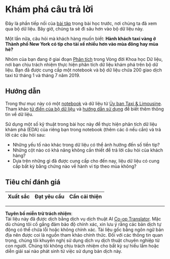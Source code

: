 <!--
CO_OP_TRANSLATOR_METADATA:
{
  "original_hash": "fcc7547171f4530f159676dd73ed772e",
  "translation_date": "2025-08-28T18:20:23+00:00",
  "source_file": "4-Data-Science-Lifecycle/15-analyzing/assignment.md",
  "language_code": "vi"
}
-->
# Khám phá câu trả lời

Đây là phần tiếp nối của [bài tập](../14-Introduction/assignment.md) trong bài học trước, nơi chúng ta đã xem qua bộ dữ liệu. Bây giờ, chúng ta sẽ đi sâu hơn vào bộ dữ liệu này.

Một lần nữa, câu hỏi mà khách hàng muốn biết: **Hành khách taxi vàng ở Thành phố New York có tip cho tài xế nhiều hơn vào mùa đông hay mùa hè?**

Nhóm của bạn đang ở giai đoạn [Phân tích](README.md) trong Vòng đời Khoa học Dữ liệu, nơi bạn chịu trách nhiệm thực hiện phân tích dữ liệu khám phá trên bộ dữ liệu. Bạn đã được cung cấp một notebook và bộ dữ liệu chứa 200 giao dịch taxi từ tháng 1 và tháng 7 năm 2019.

## Hướng dẫn

Trong thư mục này có một [notebook](assignment.ipynb) và dữ liệu từ [Ủy ban Taxi & Limousine](https://docs.microsoft.com/en-us/azure/open-datasets/dataset-taxi-yellow?tabs=azureml-opendatasets). Tham khảo [từ điển của bộ dữ liệu](https://www1.nyc.gov/assets/tlc/downloads/pdf/data_dictionary_trip_records_yellow.pdf) và [hướng dẫn sử dụng](https://www1.nyc.gov/assets/tlc/downloads/pdf/trip_record_user_guide.pdf) để biết thêm thông tin về dữ liệu.

Sử dụng một số kỹ thuật trong bài học này để thực hiện phân tích dữ liệu khám phá (EDA) của riêng bạn trong notebook (thêm các ô nếu cần) và trả lời các câu hỏi sau:

- Những yếu tố nào khác trong dữ liệu có thể ảnh hưởng đến số tiền tip?
- Những cột nào có khả năng không cần thiết để trả lời câu hỏi của khách hàng?
- Dựa trên những gì đã được cung cấp cho đến nay, liệu dữ liệu có cung cấp bất kỳ bằng chứng nào về hành vi tip theo mùa không?

## Tiêu chí đánh giá

Xuất sắc | Đạt yêu cầu | Cần cải thiện
--- | --- | ---

---

**Tuyên bố miễn trừ trách nhiệm**:  
Tài liệu này đã được dịch bằng dịch vụ dịch thuật AI [Co-op Translator](https://github.com/Azure/co-op-translator). Mặc dù chúng tôi cố gắng đảm bảo độ chính xác, xin lưu ý rằng các bản dịch tự động có thể chứa lỗi hoặc không chính xác. Tài liệu gốc bằng ngôn ngữ bản địa nên được coi là nguồn tham khảo chính thức. Đối với các thông tin quan trọng, chúng tôi khuyến nghị sử dụng dịch vụ dịch thuật chuyên nghiệp từ con người. Chúng tôi không chịu trách nhiệm cho bất kỳ sự hiểu lầm hoặc diễn giải sai nào phát sinh từ việc sử dụng bản dịch này.